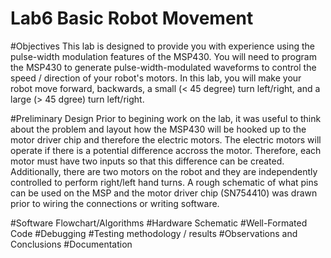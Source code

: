 Lab6 Basic Robot Movement
====

#Objectives
This lab is designed to provide you with experience using the pulse-width modulation features of the MSP430. You will need to program the MSP430 to generate pulse-width-modulated waveforms to control the speed / direction of your robot's motors. In this lab, you will make your robot move forward, backwards, a small (< 45 degree) turn left/right, and a large (> 45 dgree) turn left/right.

#Preliminary Design
Prior to begining work on the lab, it was useful to think about the problem and layout how the MSP430 will be hooked up to the motor driver chip and therefore the electric motors. The electric motors will operate if there is a potential difference accross the motor. Therefore, each motor must have two inputs so that this difference can be created. Additionally, there are two motors on the robot and they are independently controlled to perform right/left hand turns. A rough schematic of what pins can be used on the MSP and the motor driver chip (SN754410) was drawn prior to wiring the connections or writing software.

#Software Flowchart/Algorithms
#Hardware Schematic
#Well-Formated Code
#Debugging
#Testing methodology / results
#Observations and Conclusions
#Documentation
